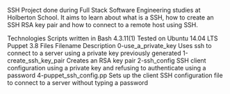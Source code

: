 SSH
Project done during Full Stack Software Engineering studies at Holberton School. It aims to learn about what is a SSH, how to create an SSH RSA key pair and how to connect to a remote host using SSH.

Technologies
Scripts written in Bash 4.3.11(1)
Tested on Ubuntu 14.04 LTS
Puppet 3.8
Files
Filename	Description
0-use_a_private_key	Uses ssh to connect to a server using a private key previously generated
1-create_ssh_key_pair	Creates an RSA key pair
2-ssh_config	SSH client configuration using a private key and refusing to authenticate using a password
4-puppet_ssh_config.pp	Sets up the client SSH configuration file to connect to a server without typing a password
